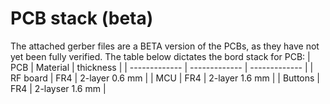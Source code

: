 # PCB stack (beta)

The attached gerber files are a BETA version of the PCBs, as they have not yet been fully verified. The table below dictates the bord stack for PCB:
| PCB | Material | thickness | 
| ------------- | ------------- | ------------- |
| RF board | FR4 | 2-layer 0.6 mm |
| MCU | FR4 | 2-layer 1.6 mm |
| Buttons | FR4 | 2-layser 1.6 mm |